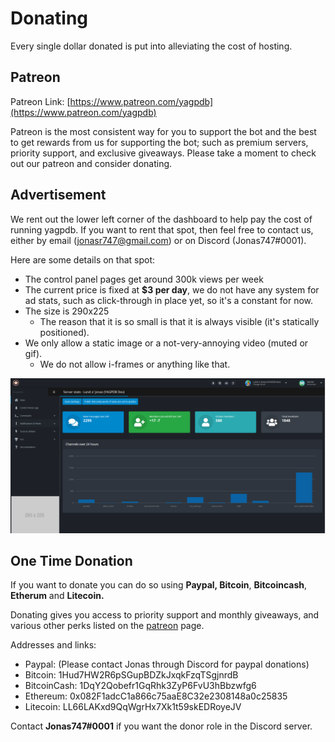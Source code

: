 # Donating

Every single dollar donated is put into alleviating the cost of hosting. 

## Patreon

Patreon Link: [https://www.patreon.com/yagpdb](https://www.patreon.com/yagpdb)

Patreon is the most consistent way for you to support the bot and the best to get rewards from us for supporting the bot; such as premium servers, priority support, and exclusive giveaways. Please take a moment to check out our patreon and consider donating. 

## Advertisement

We rent out the lower left corner of the dashboard to help pay the cost of running yagpdb. If you want to rent that spot, then feel free to contact us, either by email \(jonasr747@gmail.com\) or on Discord \(Jonas747\#0001\).

Here are some details on that spot:

* The control panel pages get around 300k views per week
* The current price is fixed at **$3 per day**, we do not have any system for ad stats, such as click-through in place yet, so it's a constant for now.
* The size is 290x225
  * The reason that it is so small is that it is always visible \(it's statically positioned\).
* We only allow a static image or a not-very-annoying video \(muted or gif\).
  * We do not allow i-frames or anything like that.

![](.gitbook/assets/ads.PNG)

## One Time Donation

If you want to donate you can do so using **Paypal, Bitcoin**, **Bitcoincash**, **Etherum** and **Litecoin.**

Donating gives you access to priority support and monthly giveaways, and various other perks listed on the [patreon](https://www.patreon.com/yagpdb) page.

Addresses and links:

* Paypal: \(Please contact Jonas through Discord for paypal donations\) 
* Bitcoin: 1Hud7HW2R6pSGupBDZkJxqkFzqTSgjnrdB
* BitcoinCash: 1DqY2Qobefr1GqRhk3ZyP6FvU3hBbzwfg6
* Ethereum: 0x082F1adcC1a866c75aaE8C32e2308148a0c25835
* Litecoin: LL66LAKxd9QqWgrHx7Xk1t59skEDRoyeJV

Contact **Jonas747\#0001** if you want the donor role in the Discord server.

